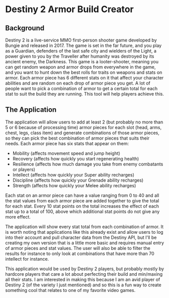 # Destiny 2 Armor Build Creator

## Background

Destiny 2 is a live-service MMO first-person shooter game developed by Bungie
and released in 2017. The game is set in the far future, and you play as a
Guardian, defenders of the last safe city and wielders of the Light, a power
given to you by the Traveller after humanity was destroyed by its ancient enemy,
the Darkness. This game is a looter-shooter, meaning you can get random weapon
and armor drops from everywhere in the game, and you want to hunt down the best
rolls for traits on weapons and stats on armor. Each armor piece has 6 
different stats on it that affect your character abilities and are random on
each drop of armor piece you get. A lot of people want to pick a combination
of armor to get a certain total for each stat to suit the build they are running.
This tool will help players achieve this.

## The Application

The application will allow users to add at least 2 (but probably no more than 5 or 6 because of processing time) 
armor pieces for each slot (head, arms, chest, legs, class item) and generate combinations of those armor 
pieces, so they can pick the best combination of armor pieces that suits
their needs. Each armor piece has six stats that appear on them:

- Mobility (affects movement speed and jump height)
- Recovery (affects how quickly you start regenerating health)
- Resilience (affects how much damage you take from enemy combatants or players)
- Intellect (affects how quickly your Super ability recharges)
- Discipline (affects how quickly your Grenade ability recharges)
- Strength (affects how quickly your Melee ability recharges)

Each stat on an armor piece can have a value ranging from 0 to 40 and all the
stat values from each armor piece are added together to give the total for each
stat. Every 10 stat points on the total increases the effect of each stat up
to a total of 100, above which additional stat points do not give any more effect.

The application will show every stat total from each combination of armor. It is worth
noting that applications like this already exist and allow users to log into their 
account and pull character data from the Destiny API, but I'll be creating my own
version that is a little more basic and requires manual entry of armor pieces and
stat values. The user will also be able to filter the results for instance to only
look at combinations that have more than 70 intellect for instance.

This application would be used by Destiny 2 players, but probably mostly by
hardcore players that care a lot about perfecting their build and min/maxing
all their stats. I am interested in making this because I am an avid player
of Destiny 2 (of the variety I just mentioned) and so this is a fun way to create
something cool that relates to one of my favorite video games.